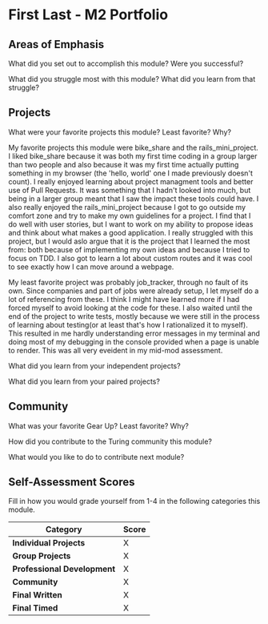 # First Last - M2 Portfolio

## Areas of Emphasis

What did you set out to accomplish this module? Were you successful?



What did you struggle most with this module? What did you learn from that struggle?

## Projects

What were your favorite projects this module? Least favorite? Why?

My favorite projects this module were bike_share and the rails_mini_project. I liked bike_share because it was both my first time coding in a group larger than two people and also because it was my first time actually putting something in my browser (the 'hello, world' one I made previously doesn't count). I really enjoyed learning about project managment tools and better use of Pull Requests. It was something that I hadn't looked into much, but being in a larger group meant that I saw the impact these tools could have. I also really enjoyed the rails_mini_project because I got to go outside my comfort zone and try to make my own guidelines for a project. I find that I do well with user stories, but I want to work on my ability to propose ideas and think about what makes a good application. I really struggled with this project, but I would aslo argue that it is the project that I learned the most from: both because of implementing my own ideas and because I tried to focus on TDD. I also got to learn a lot about custom routes and it was cool to see exactly how I can move around a webpage.

My least favorite project was probably job_tracker, through no fault of its own. Since companies and part of jobs were already setup, I let myself do a lot of referencing from these. I think I might have learned more if I had forced myself to avoid looking at the code for these. I also waited until the end of the project to write tests, mostly because we were still in the process of learning about testing(or at least that's how I rationalized it to myself). This resulted in me hardly understanding error messages in my terminal and doing most of my debugging in the console provided when a page is unable to render. This was all very eveident in my mid-mod assessment.

What did you learn from your independent projects?

What did you learn from your paired projects?

## Community

What was your favorite Gear Up? Least favorite? Why?

How did you contribute to the Turing community this module?

What would you like to do to contribute next module?

## Self-Assessment Scores

Fill in how you would grade yourself from 1-4 in the following categories this module.

| Category                     | Score |
| -----------------------------| ----- |
| **Individual Projects**      |   X   |
| **Group Projects**           |   X   |
| **Professional Development** |   X   |
| **Community**                |   X   |
| **Final Written**            |   X   |
| **Final Timed**              |   X   |
